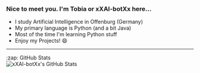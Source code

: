 ### Nice to meet you. I'm Tobia or xXAI-botXx here...
- I study Artificial Intelligence in Offenburg (Germany)
- My primary language is Python (and a bit Java)
- Most of the time I'm learning Python stuff
- Enjoy my Projects! 😄
___
<summary>:zap: GitHub Stats</summary>

<img align="left" alt="xXAI-botXx's GitHub Stats" src="https://github-readme-stats.codestackr.vercel.app/api?username=xXAI-botXx&show_icons=true&hide_border=true" />
